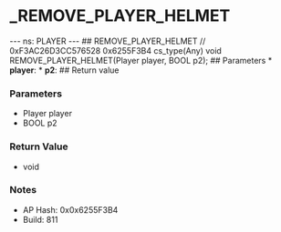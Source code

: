 # _REMOVE_PLAYER_HELMET

--- ns: PLAYER --- ## REMOVE_PLAYER_HELMET  // 0xF3AC26D3CC576528 0x6255F3B4 cs_type(Any) void REMOVE_PLAYER_HELMET(Player player, BOOL p2);  ## Parameters * **player**: * **p2**:  ## Return value

### Parameters
* Player player
* BOOL p2

### Return Value
* void

### Notes
* AP Hash: 0x0x6255F3B4
* Build: 811

